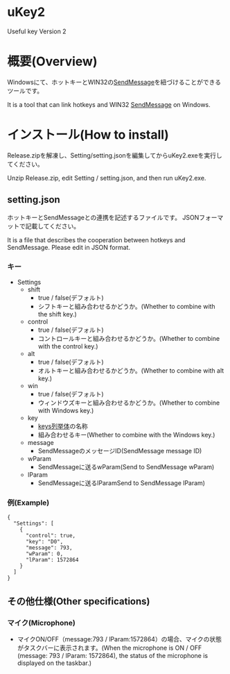 # uKey2
Useful key Version 2

# 概要(Overview)
Windowsにて、ホットキーとWIN32の[SendMessage](https://docs.microsoft.com/en-us/windows/win32/api/winuser/nf-winuser-sendmessage)を紐づけることができるツールです。

It is a tool that can link hotkeys and WIN32 [SendMessage](https://docs.microsoft.com/en-us/windows/win32/api/winuser/nf-winuser-sendmessage) on Windows.

# インストール(How to install)
Release.zipを解凍し、Setting/setting.jsonを編集してからuKey2.exeを実行してください。

Unzip Release.zip, edit Setting / setting.json, and then run uKey2.exe.

## setting.json
ホットキーとSendMessageとの連携を記述するファイルです。
JSONフォーマットで記載してください。

It is a file that describes the cooperation between hotkeys and SendMessage.
Please edit in JSON format.

### キー
- Settings
  - shift
    - true / false(デフォルト)
    - シフトキーと組み合わせるかどうか。(Whether to combine with the shift key.)
  - control
    - true / false(デフォルト)
    - コントロールキーと組み合わせるかどうか。(Whether to combine with the control key.)
  - alt
    - true / false(デフォルト)
    - オルトキーと組み合わせるかどうか。(Whether to combine with alt key.)
  - win
    - true / false(デフォルト)
    - ウィンドウズキーと組み合わせるかどうか。(Whether to combine with Windows key.)
  - key
    - [keys列挙体](https://docs.microsoft.com/ja-jp/dotnet/api/system.windows.forms.keys?view=net-5.0)の名称
    - 組み合わせるキー(Whether to combine with the Windows key.)
  - message
    - SendMessageのメッセージID(SendMessage message ID)
  - wParam
    - SendMessageに送るwParam(Send to SendMessage wParam)
  - lParam
    - SendMessageに送るlParamSend to SendMessage lParam)

### 例(Example)
```
{
  "Settings": [
    {
      "control": true,
      "key": "D0",
      "message": 793,
      "wParam": 0,
      "lParam": 1572864
    }
  ]
}
```

## その他仕様(Other specifications)

### マイク(Microphone)
- マイクON/OFF（message:793 / lParam:1572864）の場合、マイクの状態がタスクバーに表示されます。(When the microphone is ON / OFF (message: 793 / lParam: 1572864), the status of the microphone is displayed on the taskbar.)
